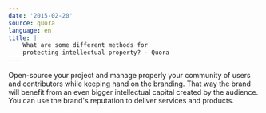 ```yaml
---
date: '2015-02-20'
source: quora
language: en
title: |
    What are some different methods for
    protecting intellectual property? - Quora
---
```


Open-source your project and manage properly your community of users and
contributors while keeping hand on the branding. That way the brand will
benefit from an even bigger intellectual capital created by the
audience. You can use the brand\'s reputation to deliver services and
products.
